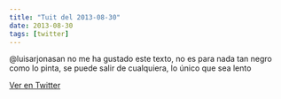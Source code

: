 ```yaml
---
title: "Tuit del 2013-08-30"
date: 2013-08-30
tags: [twitter]
---
```


@luisarjonasan no me ha gustado este texto, no es para nada tan negro como lo pinta, se puede salir de cualquiera, lo único que sea lento



[Ver en Twitter](https://twitter.com/i/web/status/373558656371277824)

